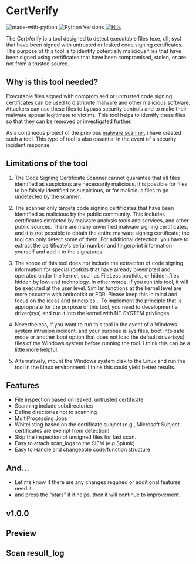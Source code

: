# CertVerify
![made-with-python][made-with-python]
![Python Versions][pyversion-button]
[![Hits](https://hits.seeyoufarm.com/api/count/incr/badge.svg?url=https%3A%2F%2Fgithub.com%2Fpassword123456%2FCertVerify&count_bg=%2379C83D&title_bg=%23555555&icon=&icon_color=%23E7E7E7&title=hits&edge_flat=false)](https://hits.seeyoufarm.com)


[pyversion-button]: https://img.shields.io/pypi/pyversions/Markdown.svg
[made-with-python]: https://img.shields.io/badge/Made%20with-Python-1f425f.svg


The CertVerify is a tool designed to detect executable files (exe, dll, sys) that have been signed with untrusted or leaked code signing certificates. The purpose of this tool is to identify potentially malicious files that have been signed using certificates that have been compromised, stolen, or are not from a trusted source.


## Why is this tool needed?
Executable files signed with compromised or untrusted code signing certificates can be used to distribute malware and other malicious software. Attackers can use these files to bypass security controls and to make their malware appear legitimate to victims. This tool helps to identify these files so that they can be removed or investigated further.

As a continuous project of the previous [malware scanner](https://github.com/password123456/malwarescanner), i have created such a tool. This type of tool is also essential in the event of a security incident response.


## Limitations of the tool
1. The Code Signing Certificate Scanner cannot guarantee that all files identified as suspicious are necessarily malicious. It is possible for files to be falsely identified as suspicious, or for malicious files to go undetected by the scanner.

2. The scanner only targets code signing certificates that have been identified as malicious by the public community. This includes certificates extracted by malware analysis tools and services, and other public sources. There are many unverified malware signing certificates, and it is not possible to obtain the entire malware signing certificate; the tool can only detect some of them. For additional detection, you have to extract the certificate's serial number and fingerprint information yourself and add it to the signatures.


3. The scope of this tool does not include the extraction of code signing information for special rootkits that have already preempted and operated under the kernel, such as FileLess bootkits, or hidden files hidden by low-end technology. In other words, if you run this tool, it will be executed at the user level. Similar functions at the kernel level are more accurate with antirootkit or EDR. Please keep this in mind and focus on the ideas and principles... To implement the principle that is appropriate for the purpose of this tool, you need to development a driver(sys) and run it into the kernel with NT SYSTEM privileges.

4. Nevertheless, if you want to run this tool in the event of a Windows system intrusion incident, and your purpose is sys files, boot into safe mode or another boot option that does not load the default driver(sys) files of the Windows system before running the tool. I think this can be a little more helpful.

5. Alternatively, mount the Windows system disk to the Linux and run the tool in the Linux environment. I think this could yield better results.


## Features
- File inspection based on leaked, untrusted certificate
- Scanning include subdirectories
- Define directories not to scanning
- MultiProcessing Jobs
- Whitelisting based on the certificate subject (e.g., Microsoft Subject certificates are exempt from detection)
- Skip the inspection of unsigned files for fast scan. 
- Easy to attach scan_logs to the SIEM (e.g Splunk)
- Easy to Handle and changeable code/function structure 


## And...
- Let me know if there are any changes required or additional features need it.
- and press the "stars" if it helps. then it will continue to improvement.


## v1.0.0


## Preview


## Scan result_log

```

```
